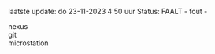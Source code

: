 laatste update: 
do 23-11-2023  4:50   uur 
Status: FAALT - fout - 
<div class="service R">nexus</div><div class="service R">git</div><div class="service R">microstation</div>